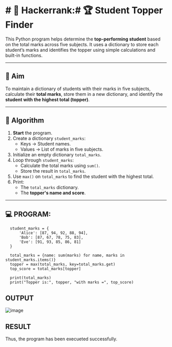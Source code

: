 # # 🔢 Hackerrank:# 🏆 Student Topper Finder

This Python program helps determine the **top-performing student** based on the total marks across five subjects. It uses a dictionary to store each student’s marks and identifies the topper using simple calculations and built-in functions.

---

## 🎯 Aim

To maintain a dictionary of students with their marks in five subjects, calculate their **total marks**, store them in a new dictionary, and identify the **student with the highest total (topper)**.

---

## 🧠 Algorithm

1. **Start** the program.
2. Create a dictionary `student_marks`:
   - Keys → Student names.
   - Values → List of marks in five subjects.
3. Initialize an empty dictionary `total_marks`.
4. Loop through `student_marks`:
   - Calculate the total marks using `sum()`.
   - Store the result in `total_marks`.
5. Use `max()` on `total_marks` to find the student with the highest total.
6. Print:
   - The `total_marks` dictionary.
   - The **topper's name and score**.

---

## 💻 PROGRAM:
      student_marks = {
          'Alice': [87, 94, 92, 88, 94],
          'Bob': [87, 67, 78, 75, 83],
          'Eve': [91, 93, 85, 86, 81]
      }
      
      total_marks = {name: sum(marks) for name, marks in student_marks.items()}
      topper = max(total_marks, key=total_marks.get)
      top_score = total_marks[topper]
      
      print(total_marks)
      print("Topper is:", topper, "with marks =", top_score)

## OUTPUT
![image](https://github.com/user-attachments/assets/cf952c7a-b67e-4561-8a5f-887230b269a4)


## RESULT
Thus, the program has been execueted successfully.
